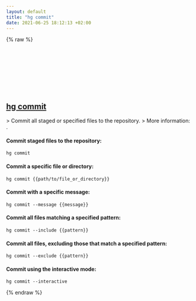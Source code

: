 ```yaml
---
layout: default
title: "hg commit"
date: 2021-06-25 18:12:13 +02:00
---
```

{% raw %}
<h2 id="hg-commit">
  <a href="/en/common/hg-commit.html">hg commit</a> <a href="#hg-commit"><svg class="icon">
    <use href="/assets/images/unicode_sprite.svg#link" />
  </svg></a>
</h2>
> Commit all staged or specified files to the repository.
> More information: <https://www.mercurial-scm.org/doc/hg.1.html#commit>.

#### Commit staged files to the repository:
```shell
hg commit
```
#### Commit a specific file or directory:
```shell
hg commit {{path/to/file_or_directory}}
```
#### Commit with a specific message:
```shell
hg commit --message {{message}}
```
#### Commit all files matching a specified pattern:
```shell
hg commit --include {{pattern}}
```
#### Commit all files, excluding those that match a specified pattern:
```shell
hg commit --exclude {{pattern}}
```
#### Commit using the interactive mode:
```shell
hg commit --interactive
```
{% endraw %}